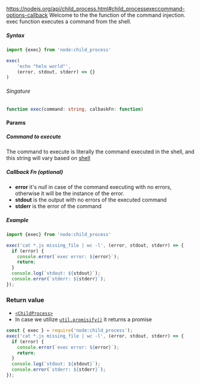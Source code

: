 
https://nodejs.org/api/child_process.html#child_processexeccommand-options-callback
Welcome to the the function of the command injection. exec function executes a command from the shell.

##### Syntax
```js
import {exec} from 'node:child_process'

exec(
	'echo "helo world"', 
	(error, stdout, stderr) => {}
)
```
###### Singature
```ts
function exec(command: string, calbaskFn: function)
```
#### Params
##### Command to execute
The command to execute is literally the command executed in the shell, and this string will vary based on [shell](https://en.wikipedia.org/wiki/List_of_command-line_interpreters)
##### Callback Fn (optional)
- **error** it's *null* in case of the command executing with no errors, otherwise it will be the instance of the error.
- **stdout** is the output with no errors of the executed command
- **stderr** is the error of the command

##### Example
```js
import {exec} from 'node:child_process'

exec('cat *.js missing_file | wc -l', (error, stdout, stderr) => {
  if (error) {
    console.error(`exec error: ${error}`);
    return;
  }
  console.log(`stdout: ${stdout}`);
  console.error(`stderr: ${stderr}`);
});
```

### Return value
- [`<ChildProcess>`](https://nodejs.org/api/child_process.html#class-childprocess)
- In case we utilize [`util.promisify()`](https://nodejs.org/api/util.html#utilpromisifyoriginal) it returns a promise
```js
const { exec } = require('node:child_process');
exec('cat *.js missing_file | wc -l', (error, stdout, stderr) => {
  if (error) {
    console.error(`exec error: ${error}`);
    return;
  }
  console.log(`stdout: ${stdout}`);
  console.error(`stderr: ${stderr}`);
});
```